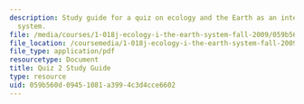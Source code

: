 ```yaml
---
description: Study guide for a quiz on ecology and the Earth as an integrated dynamic
  system.
file: /media/courses/1-018j-ecology-i-the-earth-system-fall-2009/059b560d09451081a3994c3d4cce6602_MIT1_018JF09_guide_2.pdf
file_location: /coursemedia/1-018j-ecology-i-the-earth-system-fall-2009/059b560d09451081a3994c3d4cce6602_MIT1_018JF09_guide_2.pdf
file_type: application/pdf
resourcetype: Document
title: Quiz 2 Study Guide
type: resource
uid: 059b560d-0945-1081-a399-4c3d4cce6602
---
```

